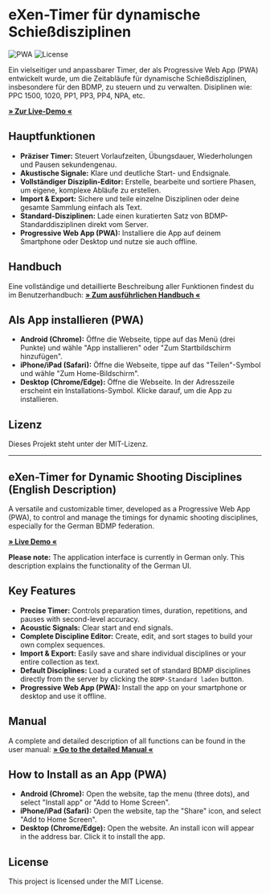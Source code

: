 # eXen-Timer für dynamische Schießdisziplinen

![PWA](https://img.shields.io/badge/PWA-Ready-f59e0b)
![License](https://img.shields.io/badge/License-MIT-blue.svg)

Ein vielseitiger und anpassbarer Timer, der als Progressive Web App (PWA) entwickelt wurde, um die Zeitabläufe für dynamische Schießdisziplinen, insbesondere für den BDMP, zu steuern und zu verwalten.
Disiplinen wie: PPC 1500, 1020, PP1, PP3, PP4, NPA, etc.

**[» Zur Live-Demo «](https://exeninfo.github.io/eXen-Timer/)**

## Hauptfunktionen

* **Präziser Timer:** Steuert Vorlaufzeiten, Übungsdauer, Wiederholungen und Pausen sekundengenau.
* **Akustische Signale:** Klare und deutliche Start- und Endsignale.
* **Vollständiger Disziplin-Editor:** Erstelle, bearbeite und sortiere Phasen, um eigene, komplexe Abläufe zu erstellen.
* **Import & Export:** Sichere und teile einzelne Disziplinen oder deine gesamte Sammlung einfach als Text.
* **Standard-Disziplinen:** Lade einen kuratierten Satz von BDMP-Standarddisziplinen direkt vom Server.
* **Progressive Web App (PWA):** Installiere die App auf deinem Smartphone oder Desktop und nutze sie auch offline.

## Handbuch

Eine vollständige und detaillierte Beschreibung aller Funktionen findest du im Benutzerhandbuch:
**[» Zum ausführlichen Handbuch «](https://exeninfo.github.io/eXen-Timer/manual.html)**

## Als App installieren (PWA)

* **Android (Chrome):** Öffne die Webseite, tippe auf das Menü (drei Punkte) und wähle "App installieren" oder "Zum Startbildschirm hinzufügen".
* **iPhone/iPad (Safari):** Öffne die Webseite, tippe auf das "Teilen"-Symbol und wähle "Zum Home-Bildschirm".
* **Desktop (Chrome/Edge):** Öffne die Webseite. In der Adresszeile erscheint ein Installations-Symbol. Klicke darauf, um die App zu installieren.

## Lizenz

Dieses Projekt steht unter der MIT-Lizenz.

***

## eXen-Timer for Dynamic Shooting Disciplines (English Description)

A versatile and customizable timer, developed as a Progressive Web App (PWA), to control and manage the timings for dynamic shooting disciplines, especially for the German BDMP federation.

**[» Live Demo «](https://exeninfo.github.io/eXen-Timer/)**

**Please note:** The application interface is currently in German only. This description explains the functionality of the German UI.

## Key Features

* **Precise Timer:** Controls preparation times, duration, repetitions, and pauses with second-level accuracy.
* **Acoustic Signals:** Clear start and end signals.
* **Complete Discipline Editor:** Create, edit, and sort stages to build your own complex sequences.
* **Import & Export:** Easily save and share individual disciplines or your entire collection as text.
* **Default Disciplines:** Load a curated set of standard BDMP disciplines directly from the server by clicking the `BDMP-Standard laden` button.
* **Progressive Web App (PWA):** Install the app on your smartphone or desktop and use it offline.

## Manual

A complete and detailed description of all functions can be found in the user manual:
**[» Go to the detailed Manual «](https://exeninfo.github.io/eXen-Timer/manual.html)**

## How to Install as an App (PWA)

* **Android (Chrome):** Open the website, tap the menu (three dots), and select "Install app" or "Add to Home Screen".
* **iPhone/iPad (Safari):** Open the website, tap the "Share" icon, and select "Add to Home Screen".
* **Desktop (Chrome/Edge):** Open the website. An install icon will appear in the address bar. Click it to install the app.

## License

This project is licensed under the MIT License.
